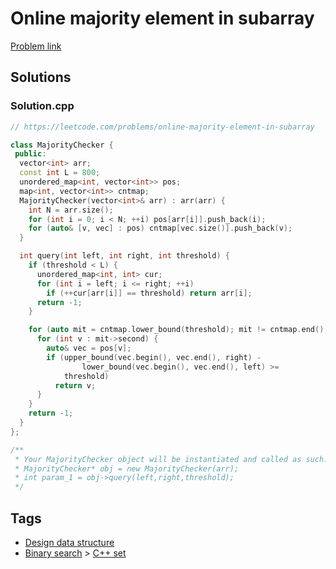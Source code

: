 # Online majority element in subarray

[Problem link](https://leetcode.com/problems/online-majority-element-in-subarray)

## Solutions


### Solution.cpp
```cpp
// https://leetcode.com/problems/online-majority-element-in-subarray

class MajorityChecker {
 public:
  vector<int> arr;
  const int L = 800;
  unordered_map<int, vector<int>> pos;
  map<int, vector<int>> cntmap;
  MajorityChecker(vector<int>& arr) : arr(arr) {
    int N = arr.size();
    for (int i = 0; i < N; ++i) pos[arr[i]].push_back(i);
    for (auto& [v, vec] : pos) cntmap[vec.size()].push_back(v);
  }

  int query(int left, int right, int threshold) {
    if (threshold < L) {
      unordered_map<int, int> cur;
      for (int i = left; i <= right; ++i)
        if (++cur[arr[i]] == threshold) return arr[i];
      return -1;
    }

    for (auto mit = cntmap.lower_bound(threshold); mit != cntmap.end(); ++mit) {
      for (int v : mit->second) {
        auto& vec = pos[v];
        if (upper_bound(vec.begin(), vec.end(), right) -
                lower_bound(vec.begin(), vec.end(), left) >=
            threshold)
          return v;
      }
    }
    return -1;
  }
};

/**
 * Your MajorityChecker object will be instantiated and called as such:
 * MajorityChecker* obj = new MajorityChecker(arr);
 * int param_1 = obj->query(left,right,threshold);
 */
```
## Tags

* [Design data structure](/README.md#Design_data_structure)
* [Binary search](/README.md#Binary_search) > [C++ set](/README.md#Binary_search-C___set)
